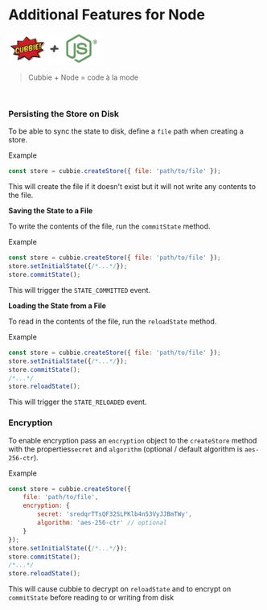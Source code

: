 # Additional Features for Node

<img width="180" src="https://raw.githubusercontent.com/samueleaton/design/master/cubbie_plus_node.png">    

> Cubbie + Node = code à la mode

<br />

### Persisting the Store on Disk

To be able to sync the state to disk, define a `file` path when creating a store.

Example

``` javascript
const store = cubbie.createStore({ file: 'path/to/file' });
```

This will create the file if it doesn't exist but it will not write any contents to the file.

**Saving the State to a File**

To write the contents of the file, run the `commitState` method.

Example

``` javascript
const store = cubbie.createStore({ file: 'path/to/file' });
store.setInitialState({/*...*/});
store.commitState();
```

This will trigger the `STATE_COMMITTED` event.

**Loading the State from a File**

To read in the contents of the file, run the `reloadState` method.

Example

``` javascript
const store = cubbie.createStore({ file: 'path/to/file' });
store.setInitialState({/*...*/});
store.commitState();
/*...*/
store.reloadState();
```

This will trigger the `STATE_RELOADED` event.

### Encryption

To enable encryption pass an `encryption` object to the `createStore` method with the properties`secret` and `algorithm` (optional / default algorithm is `aes-256-ctr`).

Example

``` javascript
const store = cubbie.createStore({
    file: 'path/to/file',
    encryption: {
        secret: 'sredqrTTsQF32SLPKlb4n53VyJJBmTWy',
        algorithm: 'aes-256-ctr' // optional
    }
});
store.setInitialState({/*...*/});
store.commitState();
/*...*/
store.reloadState();
```

This will cause cubbie to decrypt on `reloadState` and to encrypt on `commitState` before reading to or writing from disk
